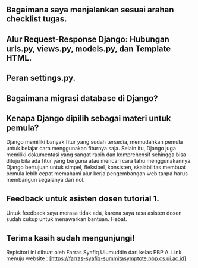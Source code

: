 ## Bagaimana saya menjalankan sesuai arahan checklist tugas.

## Alur Request-Response Django: Hubungan urls.py, views.py, models.py, dan Template HTML.

## Peran settings.py.

## Bagaimana migrasi database di Django?

## Kenapa Django dipilih sebagai materi untuk pemula?
Django memiliki banyak fitur yang sudah tersedia, memudahkan pemula 
untuk belajar cara menggunakan fiturnya saja. Selain itu, Django
juga memiliki dokumentasi yang sangat rapih dan komprehensif sehingga
bisa dituju bila ada fitur yang berguna atau mencari cara tahu
menggunakannya. Django bertujuan untuk simpel, fleksibel, konsisten, skalabilitas 
membuat pemula lebih cepat memahami alur kerja pengembangan web tanpa harus 
membangun segalanya dari nol.

## Feedback untuk asisten dosen tutorial 1.
Untuk feedback saya merasa tidak ada, karena saya rasa asisten dosen sudah cukup untuk
menawarkan bantuan. Hebat.

## Terima kasih sudah mengunjungi!
Repisitori ini dibuat oleh Farras Syafiq Ulumuddin dari kelas PBP A.
Link menuju website : [https://farras-syafiq-summitasymptote.pbp.cs.ui.ac.id]
